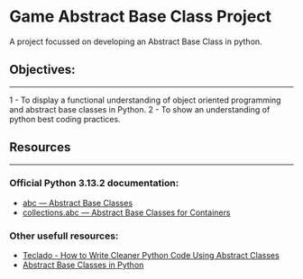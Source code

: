 # Game Abstract Base Class Project

A project focussed on developing an Abstract Base Class in python.

## Objectives:
---

  1 - To display a functional understanding of object oriented programming and abstract base classes in Python.
  2 - To show an understanding of python best coding practices.

## Resources
---

  ### Official Python 3.13.2 documentation: 
  - [abc — Abstract Base Classes](https://docs.python.org/3/library/abc.html)
  - [collections.abc — Abstract Base Classes for Containers](https://docs.python.org/3/library/collections.abc.html)

  ### Other usefull resources:
  - [Teclado - How to Write Cleaner Python Code Using Abstract Classes](https://blog.teclado.com/python-abc-abstract-base-classes/)
  - [Abstract Base Classes in Python](https://earthly.dev/blog/abstract-base-classes-python/)
